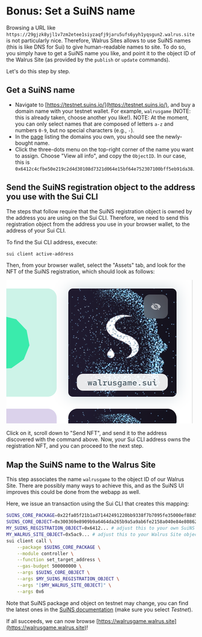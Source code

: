 # Bonus: Set a SuiNS name

Browsing a URL like `https://29gjzk8yjl1v7zm2etee1siyzaqfj9jaru5ufs6yyh1yqsgun2.walrus.site` is not
particularly nice. Therefore, Walrus Sites allows to use SuiNS names (this is like DNS for Sui) to
give human-readable names to site. To do so, you simply have to get a SuiNS name you like, and point
it to the object ID of the Walrus Site (as provided by the `publish` or `update` commands).

Let's do this step by step.

## Get a SuiNS name

- Navigate to [https://testnet.suins.io/](https://testnet.suins.io/), and buy a domain name with
  your testnet wallet. For example, `walrusgame` (NOTE: this is already taken, choose another you
  like!). NOTE: At the moment, you can only select names that are composed of letters `a-z` and
  numbers `0-9`, but no special characters (e.g., `-`).
- In the [page](https://testnet.suins.io/account/my-names) listing the domains you own, you should
  see the newly-bought name.
- Click the three-dots menu on the top-right corner of the name you want to assign. Choose "View all
  info", and copy the `ObjectID`. In our case, this is
  `0x6412c4cfbe50e219c2d4d30108d7321d064e15bf64e752307100bff5eb91da38`.

## Send the SuiNS registration object to the address you use with the Sui CLI

The steps that follow require that the SuiNS registration object is owned by the address you are
using on the Sui CLI. Therefore, we need to send this registration object from the address you use
in your browser wallet, to the address of your Sui CLI.

To find the Sui CLI address, execute:

``` sh
sui client active-address
```

Then, from your browser wallet, select the "Assets" tab, and look for the NFT of the SuiNS
registration, which should look as follows:

![the SuiNS registration inside the wallet](../assets/suins-asset.png)

Click on it, scroll down to "Send NFT", and send it to the address discovered with the command
above. Now, your Sui CLI address owns the registration NFT, and you can proceed to the next step.

## Map the SuiNS name to the Walrus Site

This step associates the name `walrusgame` to the object ID of our Walrus Site. There are possibly
many ways to achieve this, and as the SuiNS UI improves this could be done from the webapp as well.

Here, we issue an transaction using the Sui CLI that creates this mapping:

```sh
SUINS_CORE_PACKAGE=0x22fa05f21b1ad71442491220bb9338f7b7095fe35000ef88d5400d28523bdd93
SUINS_CORE_OBJECT=0x300369e8909b9a6464da265b9a5a9ab6fe2158a040e84e808628cde7a07ee5a3
MY_SUINS_REGISTRATION_OBJECT=0x6412... # adjust this to your own SuiNS object
MY_WALRUS_SITE_OBJECT=0x5ac9... # adjust this to your Walrus Site object
sui client call \
    --package $SUINS_CORE_PACKAGE \
    --module controller \
    --function set_target_address \
    --gas-budget 500000000 \
    --args $SUINS_CORE_OBJECT \
    --args $MY_SUINS_REGISTRATION_OBJECT \
    --args "[$MY_WALRUS_SITE_OBJECT]" \
    --args 0x6
```

Note that SuiNS package and object on testnet may change, you can find the latest ones in the [SuiNS
documentation](https://docs.suins.io/#active-constants) (make sure you select _Testnet_).

If all succeeds, we can now browse [https://walrusgame.walrus.site](https://walrusgame.walrus.site)!
